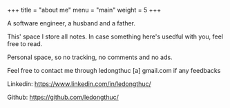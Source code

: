+++
title = "about me"
menu = "main"
weight = 5
+++

A software engineer, a husband and a father.

This' space I store all notes. In case something here's usedful with you, feel free to read.

Personal space, so no tracking, no comments and no ads.

Feel free to contact me through ledongthuc [a] gmail.com if any feedbacks

Linkedin: https://www.linkedin.com/in/ledongthuc/

Github: https://github.com/ledongthuc/

